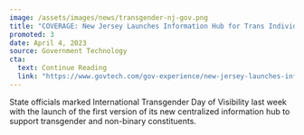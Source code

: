 ```yaml
---
image: /assets/images/news/transgender-nj-gov.png
title: "COVERAGE: New Jersey Launches Information Hub for Trans Individuals"
promoted: 3
date: April 4, 2023
source: Government Technology
cta:
  text: Continue Reading
  link: "https://www.govtech.com/gov-experience/new-jersey-launches-information-hub-for-trans-individuals"
---
```


State officials marked International Transgender Day of Visibility last week with the launch of the first version of its new centralized information hub to support transgender and non-binary constituents.
